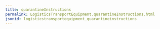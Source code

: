 ```yaml
---
title: quarantineInstructions
permalink: LogisticsTransportEquipment.quarantineInstructions.html
jsonid: logisticstransportequipment_quarantineinstructions
---
```

